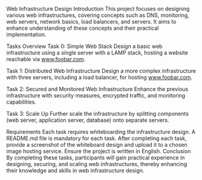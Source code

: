 Web Infrastructure Design
Introduction
This project focuses on designing various web infrastructures, covering concepts such as DNS, monitoring, web servers, network basics, load balancers, and servers. It aims to enhance understanding of these concepts and their practical implementation.

Tasks Overview
Task 0: Simple Web Stack
Design a basic web infrastructure using a single server with a LAMP stack, hosting a website reachable via www.foobar.com.

Task 1: Distributed Web Infrastructure
Design a more complex infrastructure with three servers, including a load balancer, for hosting www.foobar.com.

Task 2: Secured and Monitored Web Infrastructure
Enhance the previous infrastructure with security measures, encrypted traffic, and monitoring capabilities.

Task 3: Scale Up
Further scale the infrastructure by splitting components (web server, application server, database) onto separate servers.

Requirements
Each task requires whiteboarding the infrastructure design.
A README.md file is mandatory for each task.
After completing each task, provide a screenshot of the whiteboard design and upload it to a chosen image hosting service.
Ensure the project is written in English.
Conclusion
By completing these tasks, participants will gain practical experience in designing, securing, and scaling web infrastructures, thereby enhancing their knowledge and skills in web infrastructure design.
